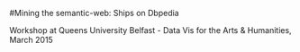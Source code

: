#Mining the semantic-web: Ships on Dbpedia

Workshop at Queens University Belfast - Data Vis for the Arts &amp; Humanities, March 2015

